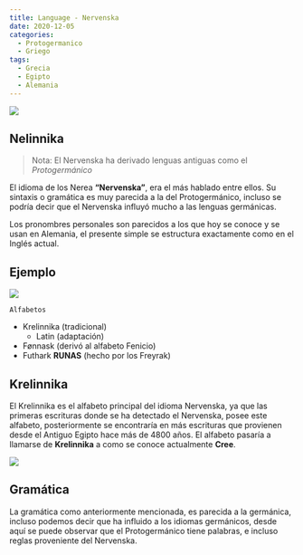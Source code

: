 ```yaml
---
title: Language - Nervenska
date: 2020-12-05
categories:
  - Protogermanico
  - Griego
tags:  
  - Grecia
  - Egipto
  - Alemania
---
```


![](https://i.postimg.cc/Z5WMtvdz/image.png)

## Nelinnika

> Nota: El Nervenska ha derivado lenguas antiguas como el *Protogermánico*

El idioma de los Nerea **“Nervenska”**, era el más hablado entre ellos. Su sintaxis o gramática es muy parecida a la del Protogermánico, incluso se podría decir que el Nervenska influyó mucho a las lenguas germánicas.

Los pronombres personales son parecidos a los que hoy se conoce y se usan en Alemania, el presente simple se  estructura exactamente como en el Inglés actual.

## Ejemplo

![](https://i.postimg.cc/NjGmNDDf/sialcb.jpg)

<code>Alfabetos</code>

- Krelinnika (tradicional)
    - Latin (adaptación)
- Fønnask (derivó al alfabeto Fenicio)
- Futhark **RUNAS** (hecho por los Freyrak)

## Krelinnika

El Krelinnika es el alfabeto principal del idioma Nervenska, ya que las primeras escrituras donde se ha detectado el Nervenska, posee este alfabeto, posteriormente se encontraría en más escrituras que provienen desde el Antiguo Egipto hace más de 4800 años. El alfabeto pasaría a llamarse de **Krelinnika** a como se conoce actualmente **Cree**.

![](https://i.postimg.cc/FH1xk0wH/image.png)

## Gramática

La gramática como anteriormente mencionada, es parecida a la germánica, incluso podemos decir que ha influido a los idiomas germánicos, desde aquí se puede observar que el Protogermánico tiene palabras, e incluso reglas proveniente del Nervenska.
